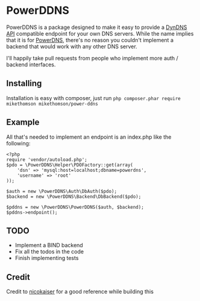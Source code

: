 PowerDDNS
=========
PowerDDNS is a package designed to make it easy to provide a [DynDNS API](http://dyn.com/support/developers/api/) compatible endpoint for your own DNS servers.
While the name implies that it is for [PowerDNS](https://www.powerdns.com/), there's no reason you couldn't implement a backend that would work
with any other DNS server.

I'll happily take pull requests from people who implement more auth / backend interfaces.

Installing
----------
Installation is easy with composer, just run ` php composer.phar require mikethomson mikethomson/power-ddns `

Example
-------
All that's needed to implement an endpoint is an index.php like the following:

	<?php
	require 'vendor/autoload.php';
	$pdo = \PowerDDNS\Helper\PDOFactory::get(array(
		'dsn' => 'mysql:host=localhost;dbname=powerdns',
		'username' => 'root'
	));

	$auth = new \PowerDDNS\Auth\DbAuth($pdo);
	$backend = new \PowerDDNS\Backend\DbBackend($pdo);

	$pddns = new \PowerDDNS\PowerDDNS($auth, $backend);
	$pddns->endpoint();

TODO
----
- Implement a BIND backend
- Fix all the todos in the code
- Finish implementing tests

Credit
------
Credit to [nicokaiser](https://github.com/nicokaiser/Dyndns/) for a good reference while building this